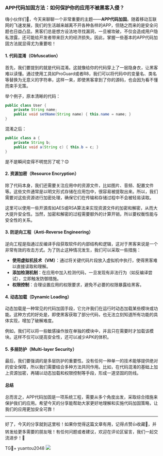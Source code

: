 ### APP代码加固方法：如何保护你的应用不被黑客入侵？

嗨小伙伴们👋，今天来聊聊一个非常重要的主题——**APP代码加固**。随着移动互联网的飞速发展，我们的生活越来越离不开各种各样的APP，但随之而来的是安全问题也日益凸显。黑客们总是想方设法地寻找漏洞，一旦被攻破，不仅会造成用户隐私泄露，还可能给开发者带来巨大的经济损失。因此，掌握一些基本的APP代码加固方法就显得尤为重要啦！

#### 1. **代码混淆（Obfuscation）**

首先，我们要提到的就是代码混淆。这就像给你的代码穿上了一层隐身衣，让黑客难以读懂。通过使用工具如ProGuard或者R8，我们可以将代码中的变量名、类名等替换为无意义的字符串，这样一来，即使黑客拿到了你的源码，也会因为看不懂而束手无策。

举个例子，原本清晰的代码：
```java
public class User {
    private String name;
    public void setName(String name) { this.name = name; }
}
```
混淆之后：
```java
public class a {
    private String b;
    public void a(String c) { this.b = c; }
}
```
是不是瞬间变得不明觉厉了呢？😊

#### 2. **资源加密（Resource Encryption）**

除了代码本身，我们还需要关注应用中的资源文件，比如图片、音频、配置文件等。这些文件通常是以明文形式存储在应用包中，很容易被提取出来。所以，我们需要对这些资源进行加密处理，确保它们在传输和存储过程中不会被轻易读取。

这里可以使用一些开源库如AES或RSA算法来实现资源文件的加密和解密，从而大大提升安全性。当然，加密和解密的过程需要额外的计算开销，所以要权衡性能与安全性的关系。

#### 3. **防逆向工程（Anti-Reverse Engineering）**

逆向工程是指通过反编译手段获取软件的内部结构和逻辑，这对于黑客来说是一个非常有效的攻击方式。为了防止这种情况发生，我们可以采取一些措施：

- **使用虚拟机技术（VM）**：通过将关键代码片段放入虚拟机中执行，使得黑客难以直接读取和理解。
- **添加检测机制**：在应用中加入检测代码，一旦发现有非法行为（如反编译尝试），立即触发防御措施。
- **权限控制**：合理设置应用的权限要求，避免不必要的权限暴露给黑客。

#### 4. **动态加载（Dynamic Loading）**

动态加载是一种常见的代码加固手段，它允许我们在运行时动态加载某些模块或功能。这种方式的好处是，即使黑客获取了部分代码，也无法立刻知道所有功能的具体实现，增加了破解难度。

例如，我们可以将一些敏感操作放在单独的模块中，并且只在需要时才加载该模块。这样不仅可以提高安全性，还可以减少APK的体积。

#### 5. **多层防护（Multi-layer Security）**

最后，我们要强调的是多层防护的重要性。没有任何一种单一的技术能够提供绝对的安全保障，所以我们需要结合多种方法共同作用。比如，在代码混淆的基础上加上资源加密，再辅以动态加载和权限控制等手段，形成一道坚固的防线。

#### 总结

总而言之，APP代码加固是一项系统工程，需要从多个角度出发，采取综合措施来保护我们的应用。希望今天的分享能帮助大家更好地理解和实施代码加固策略，让我们的应用更加安全可靠！

---

好了，今天的分享就到这里啦！如果你觉得这篇文章有用，记得点赞👍收藏🌟，并转发给更多需要的朋友哦！有任何问题或者建议，欢迎在评论区留言，我们一起交流进步！🚀

TG💪+ yuantou2048  ![](https://github.com/user-attachments/assets/cf57a8bb-a08e-43c1-ad82-039f33c64200)